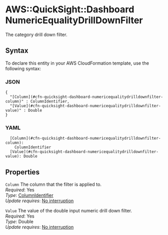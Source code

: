 # AWS::QuickSight::Dashboard NumericEqualityDrillDownFilter<a name="aws-properties-quicksight-dashboard-numericequalitydrilldownfilter"></a>

The category drill down filter\.

## Syntax<a name="aws-properties-quicksight-dashboard-numericequalitydrilldownfilter-syntax"></a>

To declare this entity in your AWS CloudFormation template, use the following syntax:

### JSON<a name="aws-properties-quicksight-dashboard-numericequalitydrilldownfilter-syntax.json"></a>

```
{
  "[Column](#cfn-quicksight-dashboard-numericequalitydrilldownfilter-column)" : ColumnIdentifier,
  "[Value](#cfn-quicksight-dashboard-numericequalitydrilldownfilter-value)" : Double
}
```

### YAML<a name="aws-properties-quicksight-dashboard-numericequalitydrilldownfilter-syntax.yaml"></a>

```
  [Column](#cfn-quicksight-dashboard-numericequalitydrilldownfilter-column):
    ColumnIdentifier
  [Value](#cfn-quicksight-dashboard-numericequalitydrilldownfilter-value): Double
```

## Properties<a name="aws-properties-quicksight-dashboard-numericequalitydrilldownfilter-properties"></a>

`Column` <a name="cfn-quicksight-dashboard-numericequalitydrilldownfilter-column"></a>
The column that the filter is applied to\.  
_Required_: Yes  
_Type_: [ColumnIdentifier](aws-properties-quicksight-dashboard-columnidentifier.md)  
_Update requires_: [No interruption](https://docs.aws.amazon.com/AWSCloudFormation/latest/UserGuide/using-cfn-updating-stacks-update-behaviors.html#update-no-interrupt)

`Value` <a name="cfn-quicksight-dashboard-numericequalitydrilldownfilter-value"></a>
The value of the double input numeric drill down filter\.  
_Required_: Yes  
_Type_: Double  
_Update requires_: [No interruption](https://docs.aws.amazon.com/AWSCloudFormation/latest/UserGuide/using-cfn-updating-stacks-update-behaviors.html#update-no-interrupt)
